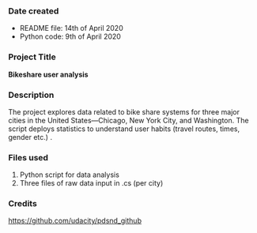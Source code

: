 ### Date created
* README file: 14th of April 2020
* Python code: 9th of April 2020

### Project Title
**Bikeshare user analysis**

### Description
The project explores data related to bike share systems for three major cities in the United States—Chicago, New York City, and Washington. The script deploys statistics to understand user habits (travel routes, times, gender etc.) .

### Files used
1. Python script for data analysis
2. Three files of raw data input in .cs (per city)

### Credits
https://github.com/udacity/pdsnd_github
